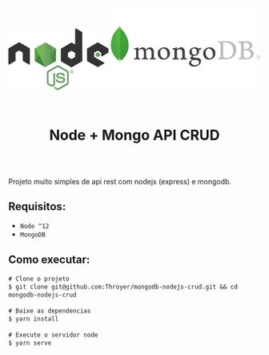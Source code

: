 <p align="center">
    <a href="www.google.com"><img  width="200" src="./assets/node.png"></a>
    <a href="www.google.com"><img  width="300" src="./assets/mongodb.png"></a>
</p>
<br>
    <h1 align="center">Node + Mongo API CRUD</h1>
<br>
<br>
<p>
    Projeto muito simples de api rest com nodejs (express) e mongodb.
</p>

## Requisitos:
- `Node ^12`
- `MongoDB`

## Como executar:
```shell
# Clone o projeto
$ git clone git@github.com:Throyer/mongodb-nodejs-crud.git && cd mongodb-nodejs-crud

# Baixe as dependencias
$ yarn install

# Execute o servidor node
$ yarn serve
```
